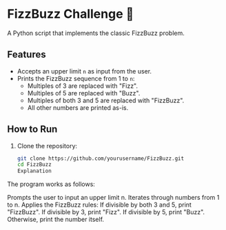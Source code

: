 # FizzBuzz Challenge 🎉

A Python script that implements the classic FizzBuzz problem.

## Features
- Accepts an upper limit `n` as input from the user.
- Prints the FizzBuzz sequence from 1 to `n`:
  - Multiples of 3 are replaced with "Fizz".
  - Multiples of 5 are replaced with "Buzz".
  - Multiples of both 3 and 5 are replaced with "FizzBuzz".
  - All other numbers are printed as-is.

## How to Run
1. Clone the repository:
   ```bash
   git clone https://github.com/yourusername/FizzBuzz.git
   cd FizzBuzz
   Explanation
The program works as follows:

Prompts the user to input an upper limit n.
Iterates through numbers from 1 to n.
Applies the FizzBuzz rules:
If divisible by both 3 and 5, print "FizzBuzz".
If divisible by 3, print "Fizz".
If divisible by 5, print "Buzz".
Otherwise, print the number itself.